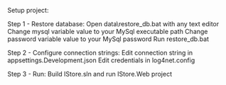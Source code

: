 Setup project:

Step 1 - Restore database:
	Open data\restore_db.bat with any text editor 
	Change mysql variable value to your MySql executable path
	Change password variable value to your MySql password
	Run restore_db.bat

Step 2 - Configure connection strings:
	Edit connection string in appsettings.Development.json
	Edit credentials in log4net.config

Step 3 - Run:
	Build IStore.sln and run IStore.Web project
